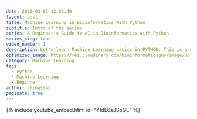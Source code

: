 ```yaml
---
date: 2020-03-01 12:26:40
layout: post
title: Machine Learning in Bioinformatics With Python
subtitle: Intro of the series
series: A Beginner's Guide to AI in Bioinformatics with Python
series_sing: true
video_number: 1
description: Let's learn Machine Learning basics in PYTHON. This is a series for people who have a background of Biology and are willing to learn Bioinformatics.
optimized_image: https://res.cloudinary.com/bioinformaticsguy/image/upload/c_scale,h_380/v1596696392/Machine%20Learning%20For%20Bioinformatics/MLINBINF-001.png
category: Machine Learning
tags:
  - Python
  - Machine Learning
  - Beginner
author: alihassan
paginate: true
---
```


{% include youtube_embed.html id="YIdL6sJSoGE" %}


